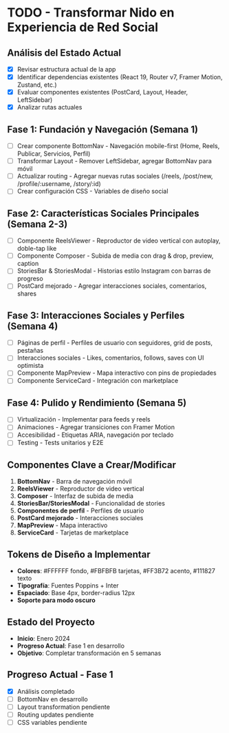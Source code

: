 # TODO - Transformar Nido en Experiencia de Red Social

## Análisis del Estado Actual
- [x] Revisar estructura actual de la app
- [x] Identificar dependencias existentes (React 19, Router v7, Framer Motion, Zustand, etc.)
- [x] Evaluar componentes existentes (PostCard, Layout, Header, LeftSidebar)
- [x] Analizar rutas actuales

## Fase 1: Fundación y Navegación (Semana 1)
- [ ] Crear componente BottomNav - Navegación mobile-first (Home, Reels, Publicar, Servicios, Perfil)
- [ ] Transformar Layout - Remover LeftSidebar, agregar BottomNav para móvil
- [ ] Actualizar routing - Agregar nuevas rutas sociales (/reels, /post/new, /profile/:username, /story/:id)
- [ ] Crear configuración CSS - Variables de diseño social

## Fase 2: Características Sociales Principales (Semana 2-3)
- [ ] Componente ReelsViewer - Reproductor de video vertical con autoplay, doble-tap like
- [ ] Componente Composer - Subida de media con drag & drop, preview, caption
- [ ] StoriesBar & StoriesModal - Historias estilo Instagram con barras de progreso
- [ ] PostCard mejorado - Agregar interacciones sociales, comentarios, shares

## Fase 3: Interacciones Sociales y Perfiles (Semana 4)
- [ ] Páginas de perfil - Perfiles de usuario con seguidores, grid de posts, pestañas
- [ ] Interacciones sociales - Likes, comentarios, follows, saves con UI optimista
- [ ] Componente MapPreview - Mapa interactivo con pins de propiedades
- [ ] Componente ServiceCard - Integración con marketplace

## Fase 4: Pulido y Rendimiento (Semana 5)
- [ ] Virtualización - Implementar para feeds y reels
- [ ] Animaciones - Agregar transiciones con Framer Motion
- [ ] Accesibilidad - Etiquetas ARIA, navegación por teclado
- [ ] Testing - Tests unitarios y E2E

## Componentes Clave a Crear/Modificar
1. **BottomNav** - Barra de navegación móvil
2. **ReelsViewer** - Reproductor de video vertical
3. **Composer** - Interfaz de subida de media
4. **StoriesBar/StoriesModal** - Funcionalidad de stories
5. **Componentes de perfil** - Perfiles de usuario
6. **PostCard mejorado** - Interacciones sociales
7. **MapPreview** - Mapa interactivo
8. **ServiceCard** - Tarjetas de marketplace

## Tokens de Diseño a Implementar
- **Colores**: #FFFFFF fondo, #FBFBFB tarjetas, #FF3B72 acento, #111827 texto
- **Tipografía**: Fuentes Poppins + Inter
- **Espaciado**: Base 4px, border-radius 12px
- **Soporte para modo oscuro**

## Estado del Proyecto
- **Inicio**: Enero 2024
- **Progreso Actual**: Fase 1 en desarrollo
- **Objetivo**: Completar transformación en 5 semanas

## Progreso Actual - Fase 1
- [x] Análisis completado
- [ ] BottomNav en desarrollo
- [ ] Layout transformation pendiente
- [ ] Routing updates pendiente
- [ ] CSS variables pendiente
